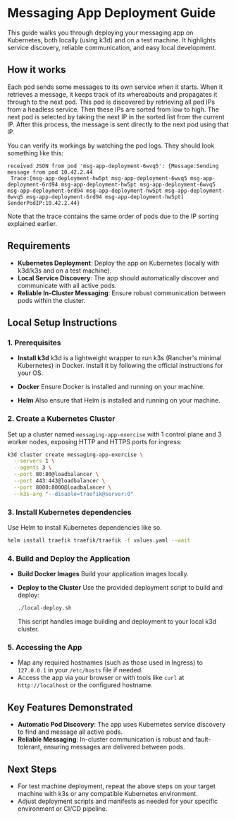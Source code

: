 # Messaging App Deployment Guide

This guide walks you through deploying your messaging app on Kubernetes, both locally (using k3d) and on a test machine. It highlights service discovery, reliable communication, and easy local development.

## How it works
Each pod sends some messages to its own service when it starts. When it retrieves a message, it keeps track of its whereabouts and propagates it through to the next pod. This pod is discovered by retrieving all pod IPs from a headless service. Then these IPs are sorted from low to high. The next pod is selected by taking the next IP in the sorted list from the current IP. After this process, the message is sent directly to the next pod using that IP.

You can verify its workings by watching the pod logs. They should look something like this:
```
received JSON from pod 'msg-app-deployment-6wvq5': {Message:Sending message from pod 10.42.2.44
 Trace:[msg-app-deployment-hw5pt msg-app-deployment-6wvq5 msg-app-deployment-6rd94 msg-app-deployment-hw5pt msg-app-deployment-6wvq5 msg-app-deployment-6rd94 msg-app-deployment-hw5pt msg-app-deployment-6wvq5 msg-app-deployment-6rd94 msg-app-deployment-hw5pt] SenderPodIP:10.42.2.44}
```
Note that the trace contains the same order of pods due to the IP sorting explained earlier.

## Requirements

- **Kubernetes Deployment**: Deploy the app on Kubernetes (locally with k3d/k3s and on a test machine).
- **Local Service Discovery**: The app should automatically discover and communicate with all active pods.
- **Reliable In-Cluster Messaging**: Ensure robust communication between pods within the cluster.

## Local Setup Instructions

### 1. Prerequisites

- **Install k3d**
  k3d is a lightweight wrapper to run k3s (Rancher's minimal Kubernetes) in Docker.
  Install it by following the official instructions for your OS.

- **Docker**
  Ensure Docker is installed and running on your machine.

- **Helm**
  Also ensure that Helm is installed and running on your machine.

### 2. Create a Kubernetes Cluster

Set up a cluster named `messaging-app-exercise` with 1 control plane and 3 worker nodes, exposing HTTP and HTTPS ports for ingress:

```sh
k3d cluster create messaging-app-exercise \
  --servers 1 \
  --agents 3 \
  --port 80:80@loadbalancer \
  --port 443:443@loadbalancer \
  --port 8000:8000@loadbalancer \
  --k3s-arg "--disable=traefik@server:0"
```

### 3. Install Kubernetes dependencies

Use Helm to install Kubernetes dependencies like so.
```sh
helm install traefik traefik/traefik -f values.yaml --wait
```

### 4. Build and Deploy the Application

- **Build Docker Images**
  Build your application images locally.

- **Deploy to the Cluster**
  Use the provided deployment script to build and deploy:

  ```sh
  ./local-deploy.sh
  ```

  This script handles image building and deployment to your local k3d cluster.

### 5. Accessing the App

- Map any required hostnames (such as those used in Ingress) to `127.0.0.1` in your `/etc/hosts` file if needed.
- Access the app via your browser or with tools like `curl` at `http://localhost` or the configured hostname.

## Key Features Demonstrated

- **Automatic Pod Discovery**: The app uses Kubernetes service discovery to find and message all active pods.
- **Reliable Messaging**: In-cluster communication is robust and fault-tolerant, ensuring messages are delivered between pods.

## Next Steps

- For test machine deployment, repeat the above steps on your target machine with k3s or any compatible Kubernetes environment.
- Adjust deployment scripts and manifests as needed for your specific environment or CI/CD pipeline.
